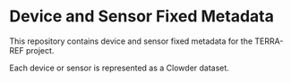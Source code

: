 # Device and Sensor Fixed Metadata

This repository contains device and sensor fixed metadata for the TERRA-REF project. 

Each device or sensor is represented as a Clowder dataset.


